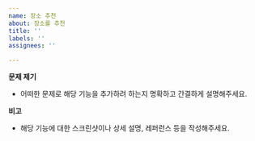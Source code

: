 ```yaml
---
name: 장소 추천
about: 장소를 추천
title: ''
labels: ''
assignees: ''

---
```


**문제 제기**

- 어떠한 문제로 해당 기능을 추가하려 하는지 명확하고 간결하게 설명해주세요.

**비고**

- 해당 기능에 대한 스크린샷이나 상세 설명, 레퍼런스 등을 작성해주세요.
